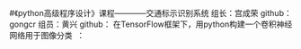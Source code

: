 #《python高级程序设计》课程————交通标示识别系统
组长：宫成荣 github：gongcr
组员：黄兴   github：
在TensorFlow框架下，用python构建一个卷积神经网络用于图像分类  ：
        
